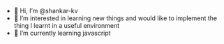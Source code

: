 - 👋 Hi, I’m @shankar-kv
- 👀 I’m interested in learning new things and would like to implement the thing I learnt in a useful environment
- 🌱 I’m currently learning javascript

<!---
shankar-kv/shankar-kv is a ✨ special ✨ repository because its `README.md` (this file) appears on your GitHub profile.
You can click the Preview link to take a look at your changes.
--->
